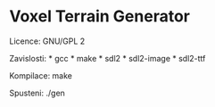 Voxel Terrain Generator
=======================

Licence:
	GNU/GPL 2

Zavislosti:
	* gcc
	* make
	* sdl2
	* sdl2-image
	* sdl2-ttf
	
Kompilace:
	make
	
Spusteni:
	./gen
	